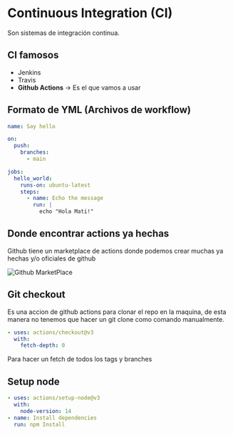 # Continuous Integration (CI)

Son sistemas de integración continua.

## CI famosos

* Jenkins
* Travis
* **Github Actions** -> Es el que vamos a usar

## Formato de YML (Archivos de workflow)

````yml
name: Say hello

on:
  push:
    branches:
      - main

jobs:
  hello_world:
    runs-on: ubuntu-latest
    steps:
      - name: Echo the message
        run: |
          echo "Hola Mati!"
````

## Donde encontrar actions ya hechas

Github tiene un marketplace de actions donde podemos crear muchas ya hechas y/o oficiales de github

![Github MarketPlace](https://github.com/marketplace)

## Git checkout

Es una accion de github actions para clonar el repo en la maquina, de esta manera no tenemos que hacer un git clone como comando manualmente.

````yaml
- uses: actions/checkout@v3
  with:
    fetch-depth: 0
````
Para hacer un fetch de todos los tags y branches

## Setup node

````yaml
- uses: actions/setup-node@v3
  with:
    node-version: 14
- name: Install dependencies
  run: npm Install
````